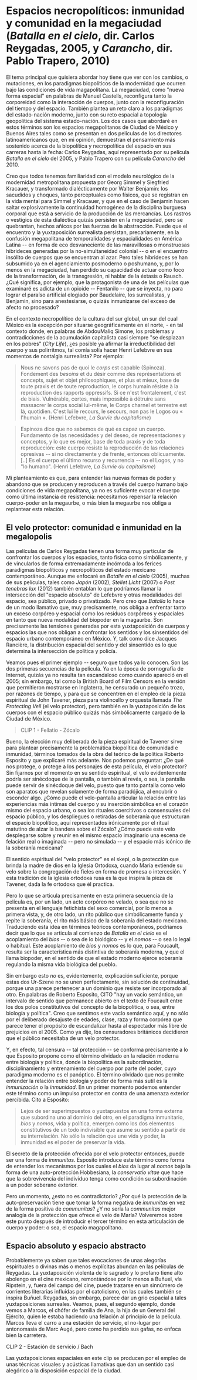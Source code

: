 # Espacios necropolíticos: inmunidad y comunidad en la megaciudad (*Batalla en el cielo*, dir. Carlos Reygadas, 2005, y *Carancho*, dir. Pablo Trapero, 2010)

El tema principal que quisiera abordar hoy tiene que ver con los cambios, o mutaciones, en los paradigmas biopolíticos de la modernidad que ocurren bajo las condiciones de vida magapolitana. La megaciudad, como "nueva forma espacial" en palabras de Manuel Castells, reconfigura tanto la corporeidad como la interacción de cuerpos, junto con la reconfiguración del tiempo y del espacio. También plantea un reto claro a los paradigmas del estado-nación moderno, junto con su reto espacial a topología geopolítica del sistema estado-nación. Los dos casos que abordaré en estos términos son los espacios megapolitanos de Ciudad de México y Buenos Aires tales como se presentan en dos películas de los directores latinoamericanos que, en mi opinión, demuestran el pensamiento más sostenido acerca de la biopolítica y necropolítica del espacio en sus carreras hasta la fecha: Carlos Reygadas, aquí representado por su película *Batalla en el cielo* del 2005, y Pablo Trapero con su película *Carancho* del 2010.

Creo que todos tenemos familiaridad con el modelo neurológico de la modernidad metropolitana propuesta por Georg Simmel y Siegfried Kracauer, y transformado dialécticamente por Walter Benjamin: los sacudidos y choques, tanto perceptuales como físicos, que se registran en la vida mental para Simmel y Kracauer, y que en el caso de Benjamin hacen saltar explosivamente la continuidad homogénea de la disciplina burguesa corporal que está a servicio de la producción de las mercancías. Los rastros o vestigios de esta dialéctica quizás persisten en la megaciudad, pero se quebrantan, hechos añicos por las fuerzas de la abstracción. Puede que el encuentro y la yuxtaposición surrealista persistan, precariamente, en la confusión megapolitana de temporalidades y espacialidades en América Latina -- en forma de eco desvaneciente de las maravillosas o monstruosas hibrideces generadas por la no-simultaneidad colonial -- o en el encuentro insólito de cuerpos que se encuentran al azar. Pero tales hibrideces se han subsumido ya en el agenciamiento posmoderno o poshumano, y, por lo menos en la megaciudad, han perdido su capacidad de actuar como foco de la transformación, de la transgresión, ni hablar de la éxtasis o Rausch. ¿Qué significa, por ejemplo, que la protagonista de una de las películas que examinaré es adicta de un opioide -- Fentanilo -- que se inyecta, no para lograr el paraíso artificial elogiado por Baudelaire, los surrealistas, y Benjamin, sino para anestesiarse, o quizás inmunizarse del exceso de afecto no procesado?

En el contexto necropolítico de la cultura del sur global, un sur del cual México es la excepción por situarse geográficamente en el norte, - en tal contexto donde, en palabras de AbdouMaliq Simone, los problemas y contradicciones de la acumulación capitalista casi siempre "se desplazan en los pobres" (*City Life*), ¿es posible ya afirmar la irreductibilidad del cuerpo y sus polirritmos, tal comía solía hacer Henri Lefebvre en sus momentos de nostalgia surrealista? Por ejemplo:

> Nous ne savons pas de quoi le *corps* est capable (Spinoza). Fondement des *besoins* et du désir comme des représentations et concepts, sujet et objet philosophiques, et plus et mieux, base de toute praxis et de toute reproduction, le corps humain résiste à la reproduction des rapports oppressifs. Si ce n'est frontalement, c'est de biais. Vulnérable, certes, mais impossible à détruire sans massacrer le corps social lui-même, le Corps charnel et terrestre est là, quotidien. C'est lui le recours, le secours, non pas le Logos ou « l'humain ». (Henri Lefebvre, *La Survie du capitalisme*)

> Espinoza dice que no sabemos de qué es capaz un cuerpo. Fundamento de las necesidades y del deseo, de representaciones y conceptos, y lo que es mejor, base de toda praxis y de toda reproducción: este cuerpo resiste la reproducción de las relaciones opresivas -- si no directamente y de frente, entonces oblicuamente. [..] Es el cuerpo el último recurso y recurrencia -- no el Logos, y no "lo humano". (Henri Lefebvre, *La Survie du capitalisme*) 

Mi planteamiento es que, para entender las nuevas formas de poder y abandono que se producen y reproducen a través del cuerpo humano bajo condiciones de vida megapolitana, ya no es suficiente evocar el cuerpo como última instancia de resistencia: necesitamos repensar la relación cuerpo-poder en la megaurbe, o más bien la megaurbe nos obliga a replantear esta relación.

## El velo protector: comunidad e inmunidad en la megalopolis

Las películas de Carlos Reygadas tienen una forma muy particular de confrontar los cuerpos y los espacios, tanto física como simbólicamente, y de vincularlos de forma extremadamente incómoda a los ferices paradigmas biopolíticos y necropolíticos del estado mexicano contemporáneo. Aunque me enfocaré en *Batalle en el cielo* (2005), muchas de sus películas, tales como *Japón* (2002), *Stellet Licht* (2007) o *Post tenebras lux* (2012) también entablan lo que podríamos llamar la intersección del "espacio absoluto" de Lefebvre y otras modalidades del espacio, sea público, privado o privatizado. Pero creo que *Batalla* lo hace de un modo llamativo que, muy precisamente, nos obliga a enfrentar tanto un exceso corpóreo y espacial como los residuos corpóreos y espaciales en tanto que nueva modalidad del biopoder en la magaurbe. Son precisamente las tensiones generadas por esta yuxtaposición de cuerpos y espacios las que nos obligan a confrontar los sentidos y los sinsentidos del espacio urbano contemporáneo en México. Y, talk como dice Jacques Rancière, la distribución espacial del sentido y del sinsentido es lo que determina la intersección de política y policía.

Veamos pues el primer ejemplo -- seguro que todos ya lo conocen. Son las dos primeras secuencias de la película. Ya en la época de pornografía de Internet, quizás ya no resulta tan escandaloso como cuando apareció en el 2005; sin embargo, tal como la British Board of Film Censors en la versión que permitieron mostrarse en Inglaterra, he censurado un pequeño trozo, por razones de tiempo, y para que se concentren en el empleo de la pieza espiritual de John Tavener, pieza para violincello y orquesta llamada *The Protecting Veil* (el velo protector), pero también en la yuxtaposición de los cuerpos con el espacio público quizás más simbólicamente cargado de la Ciudad de México.

> CLIP 1 - Fellatio - Zócalo

Bueno, la elección muy deliberada de la pieza espiritual de Tavener sirve para plantear precisamente la problemática biopolítica de comunidad e inmunidad, términos tomados de la obra del teórico de la política Roberto Esposito y que explicaré más adelante. Nos podemos preguntar: ¿De qué nos protege, o protege a los personajes de esta película, el velo protector? Sin fijarnos por el momento en su sentido espiritual, el velo evidentemente podría ser sinécdoque de la pantalla, o también al revés, o sea, la pantalla puede servir de sinécdoque del velo, puesto que tanto pantalla como velo son aparatos que revelan solamente de forma paradójica, al encubrir o esconder algo. ¿Cómo puede el velo-pantalla articular la relación entre las experiencias más íntimas del cuerpo y su inserción simbólica en el corazón mismo del espacio urbano, o sea los rituales coercitivos o consensuales del espacio público, y los despliegues o retiradas de soberanía que estructuran el espacio biopolítico, aquí representados irónicamente por el ritual matutino de alzar la bandera sobre el Zócalo? ¿Cómo puede este velo desplegarse sobre y reunir en el mismo espacio imaginario una escena de felación real o imaginada -- pero no simulada -- y el espacio más icónico de la soberanía mexicana?

El sentido espiritual del "velo protector" es el skepi, o la protección que brinda la madre de dios en la Iglesia Ortodoxa, cuando María extiende su velo sobre la congregación de fieles en forma de promesa o intercesión. Y esta tradición de la iglesia ortodoxa rusa es la que inspira la pieza de Tavener, dada la fe ortodoxa que él practica.

Pero lo que se articula precisamente en esta primera secuencia de la película es, por un lado, un acto corpóreo no velado, o sea que no se presenta en el lenguaje fetichista del sexo comercial, por lo menos a primera vista, y, de otro lado, un rito público que simbólicamente funda y repite la soberanía, el rito más básico de la soberanía del estado mexicano. Traduciendo esta idea en términos teóricos contemporáneos, podríamos decir que lo que se articula al comienzo de *Batalla en el cielo* es el acoplamiento del *bios* -- o sea de lo biológico -- y el *nomos* -- o sea lo legal o habitual. Este acoplamiento de *bios* y *nomos* es lo que, para Foucault, resulta ser la característica más distintiva de soberanía moderna, y que el llama biopoder, en el sentido de que el estado moderno ejerce soberanía regulando la misma vida biológica del pueblo.

Sin embargo esto *no* es, evidentemente, explicación suficiente, porque estas dos Ur-Szene no se unen perfectamente, sin solución de continuidad, porque una parece pertenecer a un dominio que resiste ser incorporado al otro. En palabras de Roberto Esposito, CITO "hay un vacío semántico, un intervalo de sentido que permanece abierto en el texto de Foucault entre los dos polos constitutivos del concepto de la biopolítica, o sea, entre biología y política". Creo que sentimos este vacío semántico aquí, y no sólo por el deliberado desajuste de edades, clase, raza y forma corpórea que parece tener el propósito de escandalizar hasta al espectador más libre de prejuicios en el 2005. Como ya dije, los censuradores británicos decidieron que el público necesitaba de un velo protector.

Y, en efecto, tal censura -- tal protección -- se conforma precisamente a lo que Esposito propone como el término olvidado en la relación moderna entre biología y política, donde la biopolítica es la subordinación, disciplinamiento y entrenamiento del cuerpo por parte del poder, cuyo paradigma moderno es el panóptico. El término olvidado que nos permite entender la relación entre biología y poder de forma más sutil es la *inmunización* o la *inmunidad*. En un primer momento podemos entender este término como un impulso protector en contra de una amenaza exterior percibida. Cito a Esposito:

> Lejos de ser superimpuestos o yuxtapuestos en una forma externa que subordina uno al dominio del otro, en el paradigma inmunitario, *bios* y *nomos*, vida y política, emergen como los dos elementos constitutivos de un todo indivisible que asume su sentido a partir de su interrelación. No sólo la relación que une vida y poder, la inmunidad es el poder de preservar la vida.

El secreto de la protección ofrecida por el velo protector entonces, puede ser una forma de *immunitas*. Esposito introduce este término como forma de entender los mecanismos por los cuales el *bios* da lugar al *nomos* bajo la forma de una auto-protección Hobbesiana, la *conservatio vitae* que hace que la sobrevivencia del individuo tenga como condición su subordinación a un poder soberano exterior.

Pero un momento, ¿esto no es contradictorio? ¿Por qué la protección de la auto-preservación tiene que tomar la forma negativa de *immunitas* en vez de la forma positiva de *communitas*? ¿Y no sería la *communitas* mejor analogía de la protección que ofrece el velo de María? Volveremos sobre este punto después de introducir el tercer término en esta articulación de cuerpo y poder: o sea, el espacio magapolitano.

## Espacio absoluto y espacio abstracto

Probablemente ya saben que tales evocaciones de unas alegorías espirituales o divinas más o menos explícitas abundan en las películas de Reygadas. La yuxtaposición violenta de lo sagrado y lo profano tiene alto abolengo en el cine mexicano, remontándose por lo menos a Buñuel, vía Ripstein, y, fuera del campo del cine, puede trazarse en un sinnúmero de corrientes literarias influidas por el catolicismo, en las cuales también se inspira Buñuel. Reygadas, sin embargo, parece dar un grio espacial a tales yuxtaposiciones surreales. Veamos, pues, el segundo ejemplo, donde vemos a Marcos, el chófer de familia de Ana, la hija de un General del Ejército, quien le estaba haciendo una felación al principio de la película. Marcos lleva el carro a una estación de servicio, el no-lugar por antonomasia de Marc Augé, pero como ha perdido sus gafas, no enfoca bien la carretera.

CLIP 2 - Estación de servicio / Bach

Las yuxtaposiciones espaciales en este clip se producen por el empleo de unas técnicas visuales y acústicas llamativas que dan un sentido casi alegórico a la disposición espacial de la ciudad.